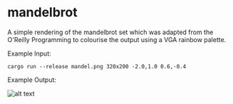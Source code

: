 # mandelbrot

A simple rendering of the mandelbrot set which was adapted from the O'Reilly Programming to colourise the output using a VGA rainbow palette.

Example Input: 

```cargo run --release mandel.png 320x200 -2.0,1.0 0.6,-0.4```

Example Output:

![alt text](https://raw.githubusercontent.com/lydiasamuel/mandelbrot/master/mandel.png)
